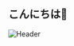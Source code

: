 ## こんにちは👋

![Header](https://media2.giphy.com/media/v1.Y2lkPTc5MGI3NjExc3BjbjFkbXZ5OW9kZjNpbTg3ZmU3eW0xZG44NGlhdmIwanpodDRoeCZlcD12MV9pbnRlcm5hbF9naWZfYnlfaWQmY3Q9Zw/eHdZZgmLheaqRT6kVX/giphy.gif)
<!--
**juliaurum/juliaurum** is a ✨ _special_ ✨ repository because its `README.md` (this file) appears on your GitHub profile.

Here are some ideas to get you started:

- 🔭 I’m currently working on ...
- 🌱 I’m currently learning ...
- 👯 I’m looking to collaborate on ...
- 🤔 I’m looking for help with ...
- 💬 Ask me about ...
- 📫 How to reach me: ...
- 😄 Pronouns: ...
- ⚡ Fun fact: ...
-->
